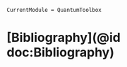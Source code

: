 ```@meta
CurrentModule = QuantumToolbox
```

# [Bibliography](@id doc:Bibliography)

```@bibliography
```
